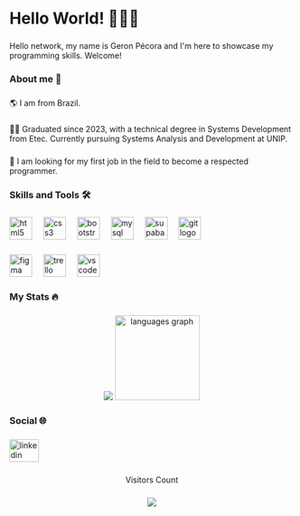 <h1 align="left">Hello World! 👋🧑‍💻</h1>

###

<p align="left">Hello network, my name is Geron Pécora and I'm here to showcase my programming skills. Welcome!</p>

###

<h3 align="left">About me 👤</h3>

###

<p align="left">🌎 I am from Brazil.</p>

###

<p align="left">👨‍🎓 Graduated since 2023, with a technical degree in Systems Development from Etec. Currently pursuing Systems Analysis and Development at UNIP.</p>

###

<p align="left">🔎 I am looking for my first job in the field to become a respected programmer.</p>

###

<h3 align="left">Skills and Tools 🛠️</h3>

###

<div align="left">
  <img src="https://cdn.simpleicons.org/html5/E34F26" height="40" alt="html5 logo"  />
  <img width="12" />
  <img src="https://cdn.simpleicons.org/css3/1572B6" height="40" alt="css3 logo"  />
  <img width="12" />
  <img src="https://cdn.simpleicons.org/bootstrap/7952B3" height="40" alt="bootstrap logo"  />
  <img width="12" />
  <img src="https://cdn.jsdelivr.net/gh/devicons/devicon/icons/mysql/mysql-original.svg" height="40" alt="mysql logo"  />
  <img width="12" />
  <img src="https://cdn.simpleicons.org/supabase/3ECF8E" height="40" alt="supabase logo"  />
  <img width="12" />
  <img src="https://cdn.simpleicons.org/git/F05032" height="40" alt="git logo"  />
</div>

###

<div align="left">
  <img src="https://cdn.jsdelivr.net/gh/devicons/devicon/icons/figma/figma-original.svg" height="40" alt="figma logo"  />
  <img width="12" />
  <img src="https://cdn.jsdelivr.net/gh/devicons/devicon/icons/trello/trello-plain.svg" height="40" alt="trello logo"  />
  <img width="12" />
  <img src="https://cdn.jsdelivr.net/gh/devicons/devicon/icons/vscode/vscode-original.svg" height="40" alt="vscode logo"  />
</div>

###

<h3 align="left">My Stats 🔥</h3>

###

<div align="center">
  <picture>
  <source
    srcset="https://github-readme-stats.vercel.app/api?username=geronpecora&show_icons=true&theme=tokyonight"
    media="(prefers-color-scheme: dark)"
  />
  <source
    srcset="https://github-readme-stats.vercel.app/api?username=geronpecora&show_icons=true"
    media="(prefers-color-scheme: light), (prefers-color-scheme: no-preference)"
  />
  <img src="https://github-readme-stats.vercel.app/api?username=geronpecora&show_icons=true" />
</picture>
  <img src="https://github-readme-stats.vercel.app/api/top-langs?username=GeronPecora&locale=en&hide_title=false&layout=compact&card_width=320&langs_count=5&theme=tokyonight&hide_border=false&order=2" height="150" alt="languages graph"  />
</div>

###

<h3 align="left">Social 🌐</h3>

###

<div align="left">
  <img src="https://raw.githubusercontent.com/maurodesouza/profile-readme-generator/master/src/assets/icons/social/linkedin/default.svg" width="52" height="40" alt="linkedin logo"  />
</div>

###

<p align="center">Visitors Count</p>

###

<div align="center">
  <img src="https://profile-counter.glitch.me/GeronPecora/count.svg?"  />
</div>

